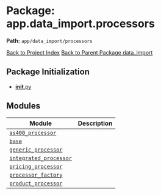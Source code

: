 # Package: app.data_import.processors

**Path:** `app/data_import/processors`

[Back to Project Index](../../../../index.md)
[Back to Parent Package data_import](../index.md)

## Package Initialization
- [__init__.py](init.md)

## Modules

| Module | Description |
| --- | --- |
| [`as400_processor`](as400_processor.md) |  |
| [`base`](base.md) |  |
| [`generic_processor`](generic_processor.md) |  |
| [`integrated_processor`](integrated_processor.md) |  |
| [`pricing_processor`](pricing_processor.md) |  |
| [`processor_factory`](processor_factory.md) |  |
| [`product_processor`](product_processor.md) |  |
